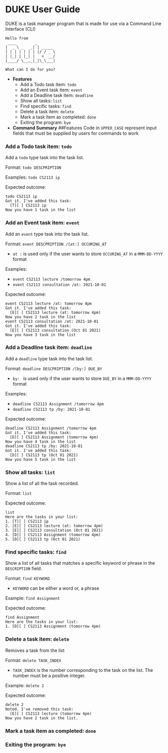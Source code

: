 # DUKE User Guide
DUKE is a task manager program that is made for use via a Command Line Interface (CLI)
```text
Hello from
 ____        _        
|  _ \ _   _| | _____ 
| | | | | | | |/ / _ \
| |_| | |_| |   <  __/
|____/ \__,_|_|\_\___|

What can I do for you?

```

* **Features**
    * Add a Todo task item: `todo`
    * Add an Event task item: `event`
    * Add a Deadline task item: `deadline`
    * Show all tasks: `list`
    * Find specific tasks: `find`
    * Delete a task item: `delete`
    * Mark a task item as completed: `done`
    * Exiting the program: `bye`
* **Command Summary**
##Features
Code in `UPPER_CASE` represent input fields that must be supplied by users for commands to work
### Add a Todo task item: `todo`
Add a `todo` type task into the task list.

Format: `todo DESCPRIPTION` 

Examples:
`todo CS2113 ip`

Expected outcome:
```text
todo CS2113 ip
Got it. I've added this task:
  [T][ ] CS2113 ip
Now you have 1 task in the list
```
### Add an Event task item: `event`
Add an `event` type task into the task list.

Format: `event DESCPRIPTION /[at:] OCCURING_AT`
* `at :` is used only if the user wants to store `OCCURING_AT` in a `MMM-DD-YYYY` format

Examples:
* `event CS2113 lecture /tomorrow 4pm`
* `event CS2113 consultation /at: 2021-10-01`

Expected outcome:
```text
event CS2113 lecture /at: tomorrow 4pm
Got it. I've added this task:
  [E][ ] CS2113 lecture (at: tomorrow 4pm)
Now you have 2 task in the list
event CS2113 consultation /at: 2021-10-01
Got it. I've added this task:
  [E][ ] CS2113 consultation (Oct 01 2021)
Now you have 3 task in the list
```

### Add a Deadline task item: `deadline`
Add a `deadline` type task into the task list.

Format: `deadline DESCPRIPTION /[by:] DUE_BY`
* `by: ` is used only if the user wants to store `DUE_BY` in a `MMM-DD-YYYY` format

Examples:
* `deadline CS2113 Assignment /tomorrow 4pm`
* `deadline CS2113 tp /by: 2021-10-01`

Expected outcome:
```text
deadline CS2113 Assignment /tomorrow 4pm
Got it. I've added this task:
  [D][ ] CS2113 Assignment (tomorrow 4pm)
Now you have 4 task in the list
deadline CS2113 tp /by: 2021-10-01
Got it. I've added this task:
  [D][ ] CS2113 tp (Oct 01 2021)
Now you have 5 task in the list
```

### Show all tasks: `list`
Show a list of all the task recorded.

Format: `list`

Expected outcome:
```text
list
Here are the tasks in your list:
1. [T][ ] CS2113 ip
2. [E][ ] CS2113 lecture (at: tomorrow 4pm)
3. [E][ ] CS2113 consultation (Oct 01 2021)
4. [D][ ] CS2113 Assignment (tomorrow 4pm)
5. [D][ ] CS2113 tp (Oct 01 2021)
```
### Find specific tasks: `find`
Show a list of all tasks that matches a specific keyword or phrase in the `DESCRIPTION` field.

Format: `find KEYWORD`
* `KEYWORD` can be either a word or, a phrase

Example:
`find Assignment`

Expected outcome:
```text
find Assignment 
Here are the tasks in your list:
1. [D][ ] CS2113 Assignment (tomorrow 4pm)
```
### Delete a task item: `delete`
Removes a task from the list

Format: `delete TASK_INDEX`
* `TASK_INDEX` is the number corresponding to the task on the list. The number must be a positive integer.

Example:
`delete 2`

Expected outcome:
```text
delete 2 
Noted. I've removed this task:
  [E][ ] CS2113 lecture (tomorrow 4pm)
Now you have 2 task in the list.
```
### Mark a task item as completed: `done`
### Exiting the program: `bye`


